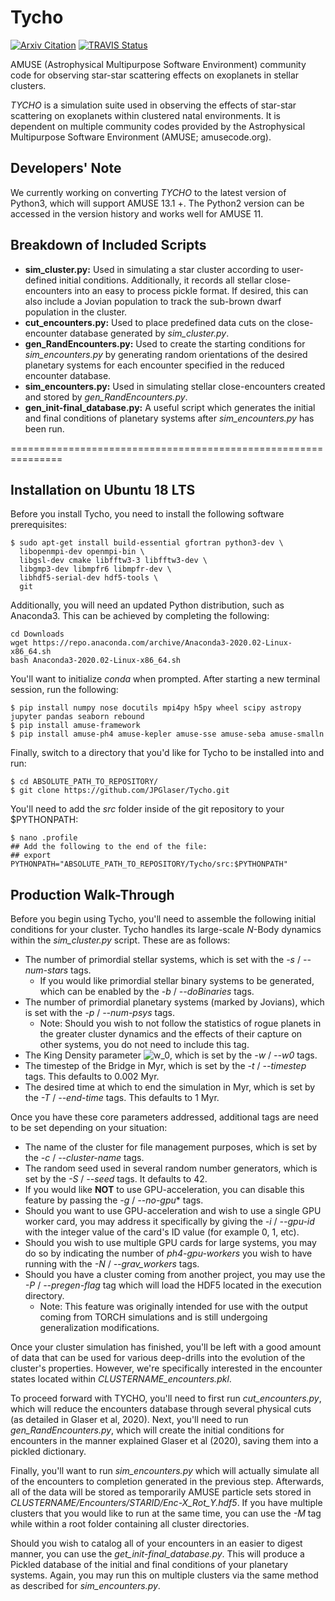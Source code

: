 # Tycho
[![Arxiv Citation](http://img.shields.io/badge/arXiv-2002.12375-green.svg?style=flat)](https://arxiv.org/abs/2002.12375)
[![TRAVIS Status](https://travis-ci.org/JPGlaser/Tycho.svg?branch=Py3_version)](https://travis-ci.org/github/JPGlaser/Tycho)

AMUSE (Astrophysical Multipurpose Software Environment) community code for observing star-star scattering effects on exoplanets in stellar clusters.

*TYCHO* is a simulation suite used in observing the effects of star-star scattering on exoplanets within clustered natal environments. It is dependent on multiple community codes provided by the Astrophysical Multipurpose Software Environment (AMUSE; amusecode.org).

## Developers' Note
We currently working on converting *TYCHO* to the latest version of Python3, which will support AMUSE 13.1 +. The Python2 version can be accessed in the version history and works well for AMUSE 11.

## Breakdown of Included Scripts
- **sim_cluster.py:** Used in simulating a star cluster according to user-defined initial conditions. Additionally, it records all stellar close-encounters into an easy to process pickle format. If desired, this can also include a Jovian population to track the sub-brown dwarf population in the cluster.
- **cut_encounters.py:** Used to place predefined data cuts on the close-encounter database generated by *sim_cluster.py*.
- **gen_RandEncounters.py:** Used to create the starting conditions for *sim_encounters.py* by generating random orientations of the desired planetary systems for each encounter specified in the reduced encounter database.
- **sim_encounters.py:** Used in simulating stellar close-encounters created and stored by *gen_RandEncounters.py*.
- **gen_init-final_database.py:** A useful script which generates the initial and final conditions of planetary systems after *sim_encounters.py* has been run.

===============================================================
## Installation on Ubuntu 18 LTS

Before you install Tycho, you need to install the following software prerequisites:
```
$ sudo apt-get install build-essential gfortran python3-dev \
  libopenmpi-dev openmpi-bin \
  libgsl-dev cmake libfftw3-3 libfftw3-dev \
  libgmp3-dev libmpfr6 libmpfr-dev \
  libhdf5-serial-dev hdf5-tools \
  git
```
Additionally, you will need an updated Python distribution, such as Anaconda3. This can be achieved by completing the following:
```
cd Downloads
wget https://repo.anaconda.com/archive/Anaconda3-2020.02-Linux-x86_64.sh
bash Anaconda3-2020.02-Linux-x86_64.sh
```
You'll want to initialize *conda* when prompted. After starting a new terminal session, run the following:
```
$ pip install numpy nose docutils mpi4py h5py wheel scipy astropy jupyter pandas seaborn rebound
$ pip install amuse-framework
$ pip install amuse-ph4 amuse-kepler amuse-sse amuse-seba amuse-smalln
```
Finally, switch to a directory that you'd like for Tycho to be installed into and run:
```
$ cd ABSOLUTE_PATH_TO_REPOSITORY/
$ git clone https://github.com/JPGlaser/Tycho.git
```
You'll need to add the *src* folder inside of the git repository to your $PYTHONPATH:
```
$ nano .profile
## Add the following to the end of the file:
## export PYTHONPATH="ABSOLUTE_PATH_TO_REPOSITORY/Tycho/src:$PYTHONPATH"
```

## Production Walk-Through
Before you begin using Tycho, you'll need to assemble the following initial conditions for your cluster. Tycho handles its large-scale *N*-Body dynamics within the *sim_cluster.py* script. These are as follows:
* The number of primordial stellar systems, which is set with the *-s* / *--num-stars* tags.
    * If you would like primordial stellar binary systems to be generated, which can be enabled by the *-b* / *--doBinaries* tags.
* The number of primordial planetary systems (marked by Jovians), which is set with the *-p* / *--num-psys* tags.
    * Note: Should you wish to not follow the statistics of rogue planets in the greater cluster dynamics and the effects of their capture on other systems, you do not need to include this tag.
* The King Density parameter ![w_0](https://render.githubusercontent.com/render/math?math=w_0), which is set by the *-w* / *--w0* tags.
* The timestep of the Bridge in Myr, which is set by the *-t* / *--timestep* tags. This defaults to 0.002 Myr.
* The desired time at which to end the simulation in Myr, which is set by the *-T* / *--end-time* tags. This defaults to 1 Myr.

Once you have these core parameters addressed, additional tags are need to be set depending on your situation:
* The name of the cluster for file management purposes, which is set by the *-c* / *--cluster-name* tags.
* The random seed used in several random number generators, which is set by the *-S* / *--seed* tags. It defaults to 42.
* If you would like **NOT** to use GPU-acceleration, you can disable this feature by passing the *-g* / *--no-gpu** tags.
* Should you want to use GPU-acceleration and wish to use a single GPU worker card, you may address it specifically by giving the *-i* / *--gpu-id* with the integer value of the card's ID value (for example 0, 1, etc).
* Should you wish to use multiple GPU cards for large systems, you may do so by indicating the number of *ph4-gpu-workers* you wish to have running with the *-N* / *--grav_workers* tags.
* Should you have a cluster coming from another project, you may use the *-P* / *--pregen-flag* tag which will load the HDF5 located in the execution directory.
    * Note: This feature was originally intended for use with the output coming from TORCH simulations and is still undergoing generalization modifications.

Once your cluster simulation has finished, you'll be left with a good amount of data that can be used for various deep-drills into the evolution of the cluster's properties. However, we're specifically interested in the encounter states located within *CLUSTERNAME_encounters.pkl*.

To proceed forward with TYCHO, you'll need to first run *cut_encounters.py*, which will reduce the encounters database through several physical cuts (as detailed in Glaser et al, 2020). Next, you'll need to run *gen_RandEncounters.py*, which will create the initial conditions for encounters in the manner explained Glaser et al (2020), saving them into a pickled dictionary.

Finally, you'll want to run *sim_encounters.py* which will actually simulate all of the encounters to completion generated in the previous step. Afterwards, all of the data will be stored as temporarily AMUSE particle sets stored in *CLUSTERNAME/Encounters/STARID/Enc-X_Rot_Y.hdf5*. If you have multiple clusters that you would like to run at the same time, you can use the *-M* tag while within a root folder containing all cluster directories.

Should you wish to catalog all of your encounters in an easier to digest manner, you can use the *get_init-final_database.py*. This will produce a Pickled database of the initial and final conditions of your planetary systems. Again, you may run this on multiple clusters via the same method as described for *sim_encounters.py*.
